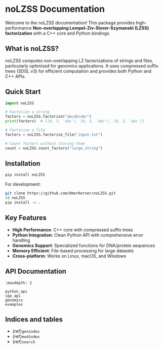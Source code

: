 # noLZSS Documentation

Welcome to the noLZSS documentation! This package provides high-performance **Non-overlapping Lempel-Ziv-Storer-Szymanski (LZSS) factorization** with a C++ core and Python bindings.

## What is noLZSS?

noLZSS computes non-overlapping LZ factorizations of strings and files, particularly optimized for genomics applications. It uses compressed suffix trees (SDSL v3) for efficient computation and provides both Python and C++ APIs.

## Quick Start

```python
import noLZSS

# Factorize a string
factors = noLZSS.factorize("abcabcabc")
print(factors)  # [(0, 3, 'abc'), (0, 3, 'abc'), (0, 3, 'abc')]

# Factorize a file
factors = noLZSS.factorize_file("input.txt")

# Count factors without storing them
count = noLZSS.count_factors("large_string")
```

## Installation

```bash
pip install noLZSS
```

For development:
```bash
git clone https://github.com/OmerKerner/noLZSS.git
cd noLZSS
pip install -e .
```

## Key Features

- **High Performance**: C++ core with compressed suffix trees
- **Python Integration**: Clean Python API with comprehensive error handling
- **Genomics Support**: Specialized functions for DNA/protein sequences
- **Memory Efficient**: File-based processing for large datasets
- **Cross-platform**: Works on Linux, macOS, and Windows

## API Documentation

```{toctree}
:maxdepth: 2

python_api
cpp_api
genomics
examples
```

## Indices and tables

- {ref}`genindex`
- {ref}`modindex`
- {ref}`search`
